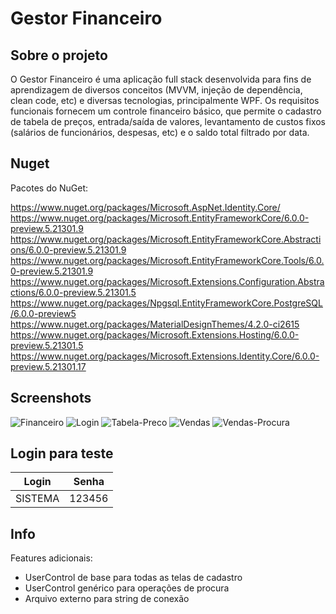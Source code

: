 # Gestor Financeiro

## Sobre o projeto

O Gestor Financeiro é uma aplicação full stack desenvolvida para fins de aprendizagem de diversos conceitos (MVVM, injeção de dependência, clean code, etc) e diversas tecnologias, principalmente WPF. Os requisitos funcionais fornecem um controle financeiro básico, que permite o cadastro de tabela de preços, entrada/saída de valores, levantamento de custos fixos (salários de funcionários, despesas, etc) e o saldo total filtrado por data.

## Nuget

Pacotes do NuGet:

https://www.nuget.org/packages/Microsoft.AspNet.Identity.Core/
https://www.nuget.org/packages/Microsoft.EntityFrameworkCore/6.0.0-preview.5.21301.9
https://www.nuget.org/packages/Microsoft.EntityFrameworkCore.Abstractions/6.0.0-preview.5.21301.9
https://www.nuget.org/packages/Microsoft.EntityFrameworkCore.Tools/6.0.0-preview.5.21301.9
https://www.nuget.org/packages/Microsoft.Extensions.Configuration.Abstractions/6.0.0-preview.5.21301.5
https://www.nuget.org/packages/Npgsql.EntityFrameworkCore.PostgreSQL/6.0.0-preview5
https://www.nuget.org/packages/MaterialDesignThemes/4.2.0-ci2615
https://www.nuget.org/packages/Microsoft.Extensions.Hosting/6.0.0-preview.5.21301.5
https://www.nuget.org/packages/Microsoft.Extensions.Identity.Core/6.0.0-preview.5.21301.17

## Screenshots

![Financeiro](https://user-images.githubusercontent.com/53319788/125179049-f8425800-e1c0-11eb-9d48-b4ae477bed8c.png)
![Login](https://user-images.githubusercontent.com/53319788/125179050-fbd5df00-e1c0-11eb-8fa9-42c7a8cfdbad.png)
![Tabela-Preco](https://user-images.githubusercontent.com/53319788/125179052-fd070c00-e1c0-11eb-940c-363607415217.png)
![Vendas](https://user-images.githubusercontent.com/53319788/125179054-fed0cf80-e1c0-11eb-938b-0263100d505b.png)
![Vendas-Procura](https://user-images.githubusercontent.com/53319788/125179055-009a9300-e1c1-11eb-8a34-1a260ba12d98.png)

## Login para teste

|  Login  |  Senha  |
| ------- | ------- |
| SISTEMA |  123456 |

## Info

Features adicionais:

* UserControl de base para todas as telas de cadastro
* UserControl genérico para operações de procura
* Arquivo externo para string de conexão
